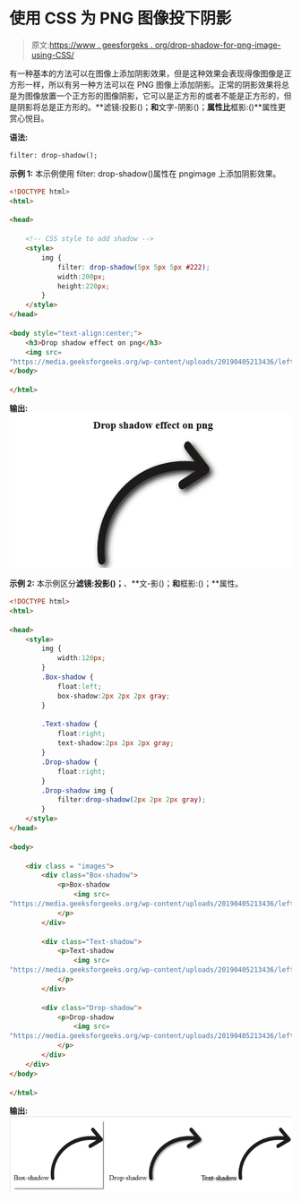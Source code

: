 # 使用 CSS 为 PNG 图像投下阴影

> 原文:[https://www . geesforgeks . org/drop-shadow-for-png-image-using-CSS/](https://www.geeksforgeeks.org/drop-shadow-for-png-image-using-css/)

有一种基本的方法可以在图像上添加阴影效果，但是这种效果会表现得像图像是正方形一样，所以有另一种方法可以在 PNG 图像上添加阴影。正常的阴影效果将总是为图像放置一个正方形的图像阴影，它可以是正方形的或者不能是正方形的，但是阴影将总是正方形的。**滤镜:投影()；**和**文字-阴影()；**属性比**框影:()**属性更赏心悦目。

**语法:**

```html
filter: drop-shadow();
```

**示例 1:** 本示例使用 filter: drop-shadow()属性在 pngimage 上添加阴影效果。

```html
<!DOCTYPE html>
<html>

<head>

    <!-- CSS style to add shadow -->
    <style>
        img {
            filter: drop-shadow(5px 5px 5px #222);
            width:200px;
            height:220px;
        }
    </style>
</head>

<body style="text-align:center;">
    <h3>Drop shadow effect on png</h3>
    <img src=
"https://media.geeksforgeeks.org/wp-content/uploads/20190405213436/left90.png" />
</body>

</html>                                  
```

**输出:**
![](img/345aa37261c35eb76e2079470280c957.png)

**示例 2:** 本示例区分**滤镜:投影()；**、**文-影()；**和**框影:()；**属性。

```html
<!DOCTYPE html> 
<html> 

<head> 
    <style> 
        img {
            width:120px;
        }
        .Box-shadow {
            float:left;
            box-shadow:2px 2px 2px gray;
        }

        .Text-shadow {
            float:right;
            text-shadow:2px 2px 2px gray;
        }
        .Drop-shadow {
            float:right;
        }
        .Drop-shadow img {
            filter:drop-shadow(2px 2px 2px gray);
        }
    </style> 
</head> 

<body> 

    <div class = "images"> 
        <div class="Box-shadow">
            <p>Box-shadow
                <img src=
"https://media.geeksforgeeks.org/wp-content/uploads/20190405213436/left90.png" />
            </p>
        </div>

        <div class="Text-shadow">
            <p>Text-shadow
                <img src=
"https://media.geeksforgeeks.org/wp-content/uploads/20190405213436/left90.png" />
            </p>
        </div>

        <div class="Drop-shadow">
            <p>Drop-shadow
                <img src=
"https://media.geeksforgeeks.org/wp-content/uploads/20190405213436/left90.png" />
            </p> 
        </div>
    </div> 
</body> 

</html>                                                    
```

**输出:**
![](img/c6100fc2962d9d29ea6c9fef46450a8e.png)